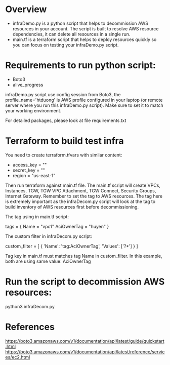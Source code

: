 # Overview
- infraDemo.py is a python script that helps to decommission AWS resources in your account. The script is built to resolve AWS resource dependencies, it can delete all resources in a single run.
- main.tf is a terraform script that helps to deploy resources quickly so you can focus on testing your infraDemo.py script.
# Requirements to run python script:
- Boto3
- alive_progress

infraDemo.py script use config session from Boto3, the profile_name='htduong' is AWS profile configured in your laptop (or remote server where you run this infraDemo.py script). Make sure to set it to match your working environment.

For detailed packages, please look at file requirements.txt

# Terraform to build test infra
You need to create terraform.tfvars with similar content:

- access_key = ""
- secret_key = ""
- region     = "us-east-1"

Then run terraform against main.tf file.
The main.tf script will create VPCs, Instances, TGW, TGW VPC Attachment, TGW Connect, Security Groups, Internet Gateway.
Remember to set the tag to AWS resources. The tag here is extremely important as the infraDecom.py script will look at the tag to build inventory of AWS resources first before decommissioning.

The tag using in main.tf script:

tags = {
    Name = "vpc1"
    AciOwnerTag = "huyen"
  }

The custom filter in infraDecom.py script:

custom_filter = [
    {
        'Name': 'tag:AciOwnerTag',
        'Values': ['?*']
    }
]

Tag key in main.tf must matches tag Name in custom_filter. In this example, both are using same value: AciOwnerTag

# Run the script to decommission AWS resources:

python3 infraDecom.py

# References

https://boto3.amazonaws.com/v1/documentation/api/latest/guide/quickstart.html
https://boto3.amazonaws.com/v1/documentation/api/latest/reference/services/ec2.html
